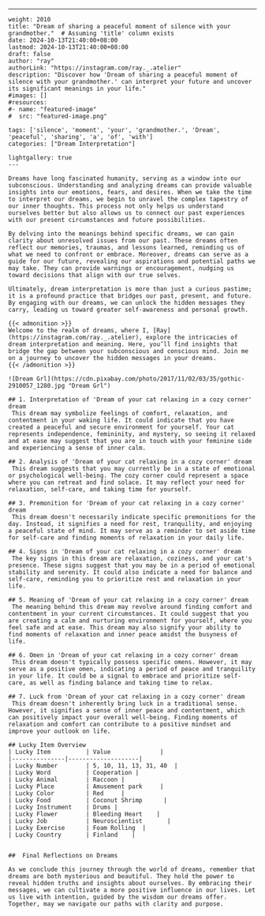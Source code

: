 ---
    weight: 2010
    title: "Dream of sharing a peaceful moment of silence with your grandmother."  # Assuming 'title' column exists
    date: 2024-10-13T21:40:00+08:00
    lastmod: 2024-10-13T21:40:00+08:00
    draft: false
    author: "ray"
    authorLink: "https://instagram.com/ray._.atelier"
    description: "Discover how 'Dream of sharing a peaceful moment of silence with your grandmother.' can interpret your future and uncover its significant meanings in your life."
    #images: []
    #resources:
    #- name: "featured-image"
    #  src: "featured-image.png"
    
    tags: ['silence', 'moment', 'your', 'grandmother.', 'Dream', 'peaceful', 'sharing', 'a', 'of', 'with']
    categories: ["Dream Interpretation"]
    
    lightgallery: true
    ---
    
    Dreams have long fascinated humanity, serving as a window into our subconscious. Understanding and analyzing dreams can provide valuable insights into our emotions, fears, and desires. When we take the time to interpret our dreams, we begin to unravel the complex tapestry of our inner thoughts. This process not only helps us understand ourselves better but also allows us to connect our past experiences with our present circumstances and future possibilities.
    
    By delving into the meanings behind specific dreams, we can gain clarity about unresolved issues from our past. These dreams often reflect our memories, traumas, and lessons learned, reminding us of what we need to confront or embrace. Moreover, dreams can serve as a guide for our future, revealing our aspirations and potential paths we may take. They can provide warnings or encouragement, nudging us toward decisions that align with our true selves.
    
    Ultimately, dream interpretation is more than just a curious pastime; it is a profound practice that bridges our past, present, and future. By engaging with our dreams, we can unlock the hidden messages they carry, leading us toward greater self-awareness and personal growth.
    
    {{< admonition >}}
    Welcome to the realm of dreams, where I, [Ray](https://instagram.com/ray._.atelier), explore the intricacies of dream interpretation and meaning. Here, you’ll find insights that bridge the gap between your subconscious and conscious mind. Join me on a journey to uncover the hidden messages in your dreams.
    {{< /admonition >}}
    
    ![Dream Grl](https://cdn.pixabay.com/photo/2017/11/02/03/35/gothic-2910057_1280.jpg "Dream Grl")
    
    ## 1. Interpretation of 'Dream of your cat relaxing in a cozy corner' dream
     This dream may symbolize feelings of comfort, relaxation, and contentment in your waking life. It could indicate that you have created a peaceful and secure environment for yourself. Your cat represents independence, femininity, and mystery, so seeing it relaxed and at ease may suggest that you are in touch with your feminine side and experiencing a sense of inner calm.
    
    ## 2. Analysis of 'Dream of your cat relaxing in a cozy corner' dream
     This dream suggests that you may currently be in a state of emotional or psychological well-being. The cozy corner could represent a space where you can retreat and find solace. It may reflect your need for relaxation, self-care, and taking time for yourself.
    
    ## 3. Premonition for 'Dream of your cat relaxing in a cozy corner' dream
     This dream doesn't necessarily indicate specific premonitions for the day. Instead, it signifies a need for rest, tranquility, and enjoying a peaceful state of mind. It may serve as a reminder to set aside time for self-care and finding moments of relaxation in your daily life.
    
    ## 4. Signs in 'Dream of your cat relaxing in a cozy corner' dream
     The key signs in this dream are relaxation, coziness, and your cat's presence. These signs suggest that you may be in a period of emotional stability and serenity. It could also indicate a need for balance and self-care, reminding you to prioritize rest and relaxation in your life.
    
    ## 5. Meaning of 'Dream of your cat relaxing in a cozy corner' dream
     The meaning behind this dream may revolve around finding comfort and contentment in your current circumstances. It could suggest that you are creating a calm and nurturing environment for yourself, where you feel safe and at ease. This dream may also signify your ability to find moments of relaxation and inner peace amidst the busyness of life.
    
    ## 6. Omen in 'Dream of your cat relaxing in a cozy corner' dream
     This dream doesn't typically possess specific omens. However, it may serve as a positive omen, indicating a period of peace and tranquility in your life. It could be a signal to embrace and prioritize self-care, as well as finding balance and taking time to relax.
    
    ## 7. Luck from 'Dream of your cat relaxing in a cozy corner' dream
     This dream doesn't inherently bring luck in a traditional sense. However, it signifies a sense of inner peace and contentment, which can positively impact your overall well-being. Finding moments of relaxation and comfort can contribute to a positive mindset and improve your outlook on life.
    
    ## Lucky Item Overview
    | Lucky Item          | Value              |
    |---------------|--------------------|
    | Lucky Number        | 5, 10, 11, 13, 31, 40  |
    | Lucky Word          | Cooperation |
    | Lucky Animal        | Raccoon |
    | Lucky Place         | Amusement park     |
    | Lucky Color         | Red     |
    | Lucky Food          | Coconut Shrimp      |
    | Lucky Instrument    | Drums |
    | Lucky Flower        | Bleeding Heart    |
    | Lucky Job           | Neuroscientist       |
    | Lucky Exercise      | Foam Rolling  |
    | Lucky Country       | Finland    |
    
    
    ##  Final Reflections on Dreams
    
    As we conclude this journey through the world of dreams, remember that dreams are both mysterious and beautiful. They hold the power to reveal hidden truths and insights about ourselves. By embracing their messages, we can cultivate a more positive influence in our lives. Let us live with intention, guided by the wisdom our dreams offer. Together, may we navigate our paths with clarity and purpose.
    